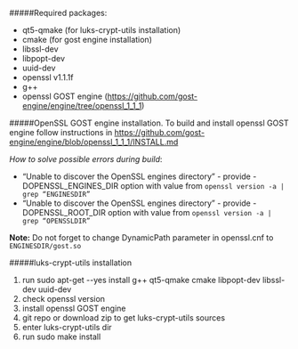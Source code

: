 #####Required packages:

* qt5-qmake (for luks-crypt-utils installation)
* cmake (for gost engine installation)
* libssl-dev
* libpopt-dev
* uuid-dev
* openssl v1.1.1f
* g++
* openssl GOST engine (https://github.com/gost-engine/engine/tree/openssl_1_1_1)

#####OpenSSL GOST engine installation.
To build and install openssl GOST engine follow instructions in https://github.com/gost-engine/engine/blob/openssl_1_1_1/INSTALL.md

_How to solve possible errors during build_:
* “Unable to discover the OpenSSL engines directory” - provide -DOPENSSL_ENGINES_DIR option with value from `openssl version -a | grep “ENGINESDIR”`
* “Unable to discover the OpenSSL engines directory” - provide -DOPENSSL_ROOT_DIR option with value from  `openssl version -a | grep “OPENSSLDIR”`

__Note:__ Do not forget to change  DynamicPath parameter in openssl.cnf to `ENGINESDIR/gost.so`

#####luks-crypt-utils installation

1. run sudo apt-get --yes  install g++ qt5-qmake cmake libpopt-dev libssl-dev uuid-dev
2. check openssl version
3. install openssl GOST engine
4. git repo or download zip to get luks-crypt-utils sources
5. enter luks-crypt-utils dir
6. run sudo make install

